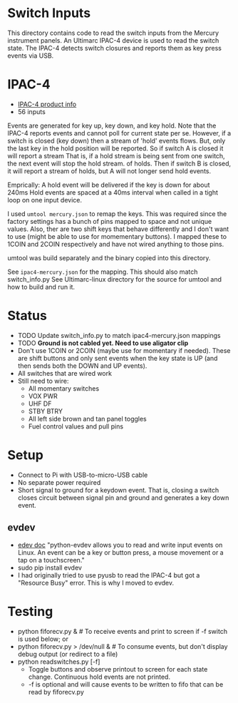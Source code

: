 # Switch Inputs
This directory contains code to read the switch inputs from the Mercury instrument panels.
An Ultimarc IPAC-4 device is used to read the switch state. The IPAC-4 detects switch closures and reports them as
key press events via USB.

# IPAC-4
- [IPAC-4 product info](https://www.ultimarc.com/ipac1.html)
- 56 inputs

Events are generated for key up, key down, and key hold.
Note that the IPAC-4 reports events and cannot poll for current state per se.
However, if a switch is closed (key down) then a stream of 'hold' events flows.
But, only the last key in the hold position will be reported. So if switch A is closed it will report a stream
That is, if a hold stream is being sent from one switch, the next event will stop the hold stream.
of holds. Then if switch B is closed, it will report a stream of holds, but A will not longer send hold events.

Emprically:
A hold event will be delivered if the key is down for about 240ms
Hold events are spaced at a 40ms interval when called in a tight loop on one input device.

I used `umtool mercury.json` to remap the keys. This was required since the factory settings has a bunch of pins
mapped to space and not unique values. Also, ther are two shift keys that behave differently and I don't want to use
(might be able to use for momementary buttons). I mapped these to 1COIN and 2COIN respectively and have not wired
anything to those pins.

umtool was build separately and the binary copied into this directory.

See `ipac4-mercury.json` for the mapping. This should also match switch_info.py
See Ultimarc-linux directory for the source for umtool and how to build and run it.

# Status
- TODO Update switch_info.py to match ipac4-mercury.json mappings
- TODO **Ground is not cabled yet. Need to use aligator clip**
- Don't use 1COIN or 2COIN (maybe use for momentary if needed). These are shift buttons and only sent events
  when the key state is UP (and then sends both the DOWN and UP events).
- All switches that are wired work
- Still need to wire:
  - All momentary switches
  - VOX PWR
  - UHF DF
  - STBY BTRY
  - All left side brown and tan panel toggles
  - Fuel control values and pull pins

# Setup
- Connect to Pi with USB-to-micro-USB cable
- No separate power required
- Short signal to ground for a keydown event. That is, closing a switch closes circuit between signal pin and ground and generates a key down event.

## evdev
- [edev doc](https://python-evdev.readthedocs.io/en/latest/) "python-evdev allows you to read and write input events on Linux. An event can be a key or button press, a mouse movement or a tap on a touchscreen."
- sudo pip install evdev
- I had originally tried to use pyusb to read the IPAC-4 but got a "Resource Busy" error. This is why I moved to evdev.

# Testing
- python fiforecv.py & # To receive events and print to screen if -f switch is used below; or
- python fiforecv.py > /dev/null & # To consume events, but don't display debug output (or redirect to a file)
- python readswitches.py [-f]
  - Toggle buttons and observe printout to screen for each state change. Continuous hold events are not printed.
  - -f is optional and will cause events to be written to fifo that can be read by fiforecv.py

